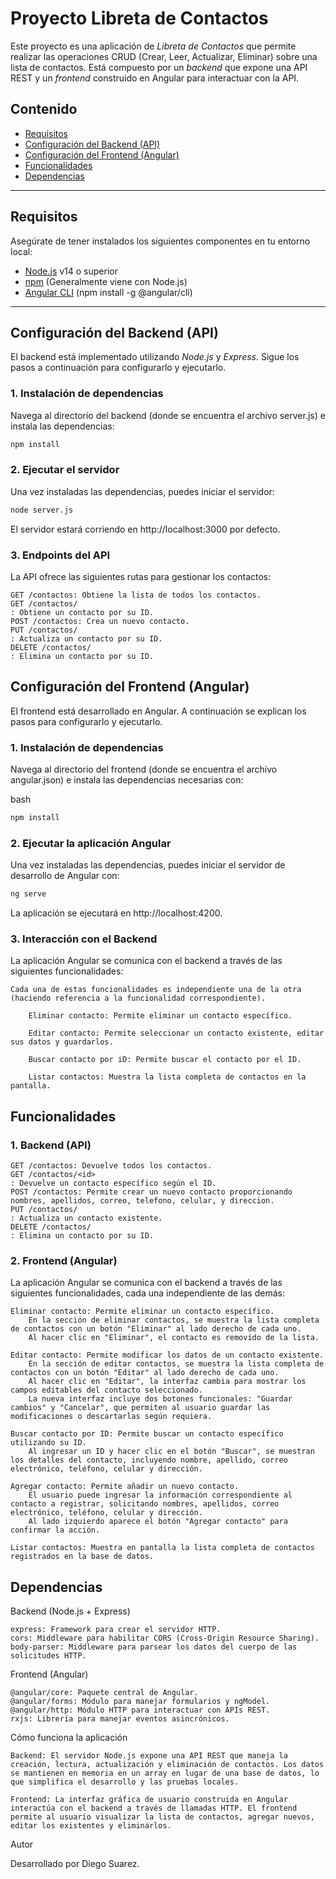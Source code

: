 # Proyecto Libreta de Contactos

Este proyecto es una aplicación de *Libreta de Contactos* que permite realizar las operaciones CRUD (Crear, Leer, Actualizar, Eliminar) sobre una lista de contactos. Está compuesto por un *backend* que expone una API REST y un *frontend* construido en Angular para interactuar con la API.

## Contenido

- [Requisitos](#requisitos)
- [Configuración del Backend (API)](#configuración-del-backend-api)
- [Configuración del Frontend (Angular)](#configuración-del-frontend-angular)
- [Funcionalidades](#funcionalidades)
- [Dependencias](#dependencias)

---

## Requisitos

Asegúrate de tener instalados los siguientes componentes en tu entorno local:

- [Node.js](https://nodejs.org) v14 o superior
- [npm](https://www.npmjs.com/) (Generalmente viene con Node.js)
- [Angular CLI](https://angular.io/cli) (npm install -g @angular/cli)

---

## Configuración del Backend (API)

El backend está implementado utilizando *Node.js* y *Express*. Sigue los pasos a continuación para configurarlo y ejecutarlo.

### 1. Instalación de dependencias

Navega al directorio del backend (donde se encuentra el archivo server.js) e instala las dependencias:

```bash
npm install
```
### 2. Ejecutar el servidor

Una vez instaladas las dependencias, puedes iniciar el servidor:

```bash
node server.js
```


El servidor estará corriendo en http://localhost:3000 por defecto.

### 3. Endpoints del API

La API ofrece las siguientes rutas para gestionar los contactos:

    GET /contactos: Obtiene la lista de todos los contactos.
    GET /contactos/
    : Obtiene un contacto por su ID.
    POST /contactos: Crea un nuevo contacto.
    PUT /contactos/
    : Actualiza un contacto por su ID.
    DELETE /contactos/
    : Elimina un contacto por su ID.

## Configuración del Frontend (Angular)

El frontend está desarrollado en Angular. A continuación se explican los pasos para configurarlo y ejecutarlo.
### 1. Instalación de dependencias

Navega al directorio del frontend (donde se encuentra el archivo angular.json) e instala las dependencias necesarias con:

bash

```bash
npm install
```

### 2. Ejecutar la aplicación Angular

Una vez instaladas las dependencias, puedes iniciar el servidor de desarrollo de Angular con:

```bash
ng serve
```
La aplicación se ejecutará en http://localhost:4200.

### 3. Interacción con el Backend

La aplicación Angular se comunica con el backend a través de las siguientes funcionalidades:

    Cada una de estas funcionalidades es independiente una de la otra (haciendo referencia a la funcionalidad correspondiente).

        Eliminar contacto: Permite eliminar un contacto específico.
    
        Editar contacto: Permite seleccionar un contacto existente, editar sus datos y guardarlos.

        Buscar contacto por iD: Permite buscar el contacto por el ID.
    
        Listar contactos: Muestra la lista completa de contactos en la pantalla.   
                    

## Funcionalidades
### 1. Backend (API)

    GET /contactos: Devuelve todos los contactos.
    GET /contactos/<id>
    : Devuelve un contacto específico según el ID.
    POST /contactos: Permite crear un nuevo contacto proporcionando nombres, apellidos, correo, telefono, celular, y direccion.
    PUT /contactos/
    : Actualiza un contacto existente.
    DELETE /contactos/
    : Elimina un contacto por su ID.


### 2. Frontend (Angular)

La aplicación Angular se comunica con el backend a través de las siguientes funcionalidades, cada una independiente de las demás:

    Eliminar contacto: Permite eliminar un contacto específico.
        En la sección de eliminar contactos, se muestra la lista completa de contactos con un botón "Eliminar" al lado derecho de cada uno.
        Al hacer clic en "Eliminar", el contacto es removido de la lista.

    Editar contacto: Permite modificar los datos de un contacto existente.
        En la sección de editar contactos, se muestra la lista completa de contactos con un botón "Editar" al lado derecho de cada uno.
        Al hacer clic en "Editar", la interfaz cambia para mostrar los campos editables del contacto seleccionado.
        La nueva interfaz incluye dos botones funcionales: "Guardar cambios" y "Cancelar", que permiten al usuario guardar las modificaciones o descartarlas según requiera.

    Buscar contacto por ID: Permite buscar un contacto específico utilizando su ID.
        Al ingresar un ID y hacer clic en el botón "Buscar", se muestran los detalles del contacto, incluyendo nombre, apellido, correo electrónico, teléfono, celular y dirección.

    Agregar contacto: Permite añadir un nuevo contacto.
        El usuario puede ingresar la información correspondiente al contacto a registrar, solicitando nombres, apellidos, correo electrónico, teléfono, celular y dirección.
        Al lado izquierdo aparece el botón "Agregar contacto" para confirmar la acción.

    Listar contactos: Muestra en pantalla la lista completa de contactos registrados en la base de datos.

## Dependencias
Backend (Node.js + Express)

    express: Framework para crear el servidor HTTP.
    cors: Middleware para habilitar CORS (Cross-Origin Resource Sharing).
    body-parser: Middleware para parsear los datos del cuerpo de las solicitudes HTTP.

Frontend (Angular)

    @angular/core: Paquete central de Angular.
    @angular/forms: Módulo para manejar formularios y ngModel.
    @angular/http: Módulo HTTP para interactuar con APIs REST.
    rxjs: Librería para manejar eventos asincrónicos.

Cómo funciona la aplicación

    Backend: El servidor Node.js expone una API REST que maneja la creación, lectura, actualización y eliminación de contactos. Los datos se mantienen en memoria en un array en lugar de una base de datos, lo que simplifica el desarrollo y las pruebas locales.

    Frontend: La interfaz gráfica de usuario construida en Angular interactúa con el backend a través de llamadas HTTP. El frontend permite al usuario visualizar la lista de contactos, agregar nuevos, editar los existentes y eliminarlos.

Autor

Desarrollado por Diego Suarez.
